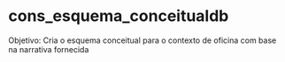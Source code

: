 # cons_esquema_conceitualdb

Objetivo:
Cria o esquema conceitual para o contexto de oficina com base na narrativa fornecida
